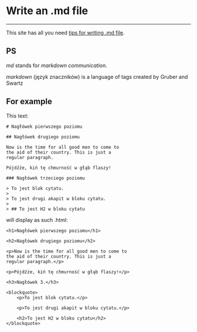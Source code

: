 # Write an .md file
---

This site has all you need [tips for writing .md file](https://docs.github.com/en/github/writing-on-github/getting-started-with-writing-and-formatting-on-github/basic-writing-and-formatting-syntax).

## PS
*md* stands for *markdown communication*.

*markdown* (język znaczników) is a language of tags created by Gruber and Swartz

## For example
This text:
```
# Nagłówek pierwszego poziomu

## Nagłówek drugiego poziomu

Now is the time for all good men to come to
the aid of their country. This is just a
regular paragraph.

Pójdźże, kiń tę chmurność w głąb flaszy!

### Nagłówek trzeciego poziomu

> To jest blok cytatu.
>
> To jest drugi akapit w bloku cytatu.
>
> ## To jest H2 w bloku cytatu
```
will display as such .html:
```
<h1>Nagłówek pierwszego poziomu</h1>

<h2>Nagłówek drugiego poziomu</h2>

<p>Now is the time for all good men to come to
the aid of their country. This is just a
regular paragraph.</p>

<p>Pójdźże, kiń tę chmurność w głąb flaszy!</p>

<h3>Nagłówek 3.</h3>

<blockquote>
    <p>To jest blok cytatu.</p>

    <p>To jest drugi akapit w bloku cytatu.</p>

    <h2>To jest H2 w bloku cytatu</h2>
</blockquote>
```